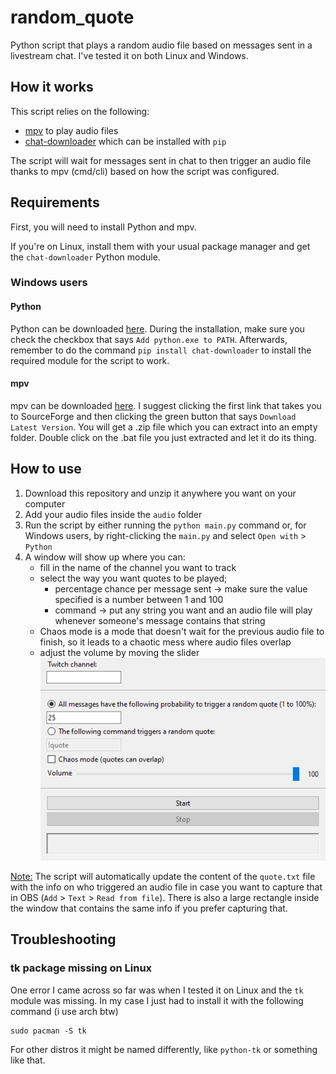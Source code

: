 # random_quote
Python script that plays a random audio file based on messages sent in a livestream chat.
I've tested it on both Linux and Windows.

## How it works
This script relies on the following:
+ [mpv](https://mpv.io/) to play audio files
+ [chat-downloader](https://github.com/xenova/chat-downloader) which can be installed with `pip`

The script will wait for messages sent in chat to then trigger an audio file thanks to mpv (cmd/cli) based on how the script was configured.

## Requirements
First, you will need to install Python and mpv. 

If you're on Linux, install them with your usual package manager and get the `chat-downloader` Python module.

### Windows users
#### Python
Python can be downloaded [here](https://www.python.org/downloads/). During the installation, make sure you check the checkbox that says `Add python.exe to PATH`.
Afterwards, remember to do the command `pip install chat-downloader` to install the required module for the script to work.

#### mpv
mpv can be downloaded [here](https://mpv.io/installation/). I suggest clicking the first link that takes you to SourceForge and then clicking the green button that says `Download Latest Version`. You will get a .zip file which you can extract into an empty folder. Double click on the .bat file you just extracted and let it do its thing.

## How to use
1. Download this repository and unzip it anywhere you want on your computer
2. Add your audio files inside the `audio` folder
3. Run the script by either running the `python main.py` command or, for Windows users, by right-clicking the `main.py` and select `Open with` > `Python`
4. A window will show up where you can:
	- fill in the name of the channel you want to track
	- select the way you want quotes to be played;
		- percentage chance per message sent -> make sure the value specified is a number between 1 and 100
		- command -> put any string you want and an audio file will play whenever someone's message contains that string
	- Chaos mode is a mode that doesn't wait for the previous audio file to finish, so it leads to a chaotic mess where audio files overlap
	- adjust the volume by moving the slider
![window](window.png)

<ins>Note:</ins> The script will automatically update the content of the `quote.txt` file with the info on who triggered an audio file in case you want to capture that in OBS (`Add` > `Text` > `Read from file`). There is also a large rectangle inside the window that contains the same info if you prefer capturing that.

## Troubleshooting
### tk package missing on Linux
One error I came across so far was when I tested it on Linux and the `tk` module was missing. In my case I just had to install it with the following command (i use arch btw)
```
sudo pacman -S tk
```
For other distros it might be named differently, like `python-tk` or something like that.
